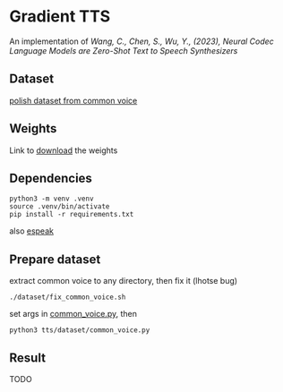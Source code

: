 # Gradient TTS
An implementation of *Wang, C., Chen, S., Wu, Y., (2023), Neural Codec Language Models are Zero-Shot Text to Speech Synthesizers*

## Dataset
[polish dataset from common voice](https://commonvoice.mozilla.org/pl/datasets)
## Weights
Link to [download](TODO) the weights
## Dependencies
```
python3 -m venv .venv
source .venv/bin/activate
pip install -r requirements.txt
```
also [espeak](https://aur.archlinux.org/packages/espeak)
## Prepare dataset
extract common voice to any directory, then fix it (lhotse bug)
```
./dataset/fix_common_voice.sh
```
set args in [common_voice.py](tts/dataset/common_voice.py), then
```
python3 tts/dataset/common_voice.py
```

## Result
TODO
